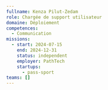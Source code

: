 ```yaml
---
fullname: Kenza Pilut-Zedam
role: Chargée de support utilisateur
domaine: Déploiement
competences:
  - Communication
missions:
  - start: 2024-07-15
    end: 2024-12-31
    status: independent
    employer: PathTech
    startups:
      - pass-sport
teams: []
---
```

